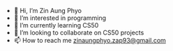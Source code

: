 - 👋 Hi, I’m Zin Aung Phyo
- 👀 I’m interested in programming 
- 🌱 I’m currently learning CS50
- 💞️ I’m looking to collaborate on CS50 projects
- 📫 How to reach me zinaungphyo.zap93@gmail.com

<!---
ZinPhyo/ZinPhyo is a ✨ special ✨ repository because its `README.md` (this file) appears on your GitHub profile.
You can click the Preview link to take a look at your changes.
--->
